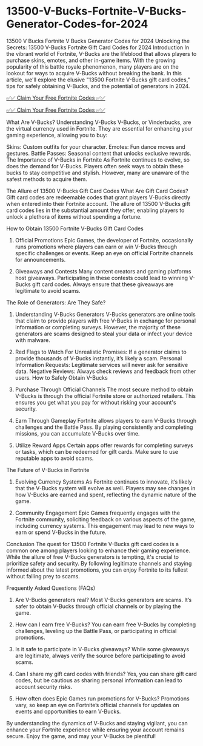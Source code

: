 # 13500-V-Bucks-Fortnite-V-Bucks-Generator-Codes-for-2024
13500 V Bucks Fortnite V Bucks Generator Codes for 2024
Unlocking the Secrets: 13500 V-Bucks Fortnite Gift Card Codes for 2024
Introduction
In the vibrant world of Fortnite, V-Bucks are the lifeblood that allows players to purchase skins, emotes, and other in-game items. With the growing popularity of this battle royale phenomenon, many players are on the lookout for ways to acquire V-Bucks without breaking the bank. In this article, we'll explore the elusive "13500 Fortnite V-Bucks gift card codes," tips for safely obtaining V-Bucks, and the potential of generators in 2024.


[✅✅ Claim Your Free Fortnite Codes ✅✅](https://tinyurl.com/24jbject)

[✅✅ Claim Your Free Fortnite Codes ✅✅](https://tinyurl.com/24jbject)


What Are V-Bucks?
Understanding V-Bucks
V-Bucks, or Vinderbucks, are the virtual currency used in Fortnite. They are essential for enhancing your gaming experience, allowing you to buy:

Skins: Custom outfits for your character.
Emotes: Fun dance moves and gestures.
Battle Passes: Seasonal content that unlocks exclusive rewards.
The Importance of V-Bucks in Fortnite
As Fortnite continues to evolve, so does the demand for V-Bucks. Players often seek ways to obtain these bucks to stay competitive and stylish. However, many are unaware of the safest methods to acquire them.

The Allure of 13500 V-Bucks Gift Card Codes
What Are Gift Card Codes?
Gift card codes are redeemable codes that grant players V-Bucks directly when entered into their Fortnite account. The allure of 13500 V-Bucks gift card codes lies in the substantial amount they offer, enabling players to unlock a plethora of items without spending a fortune.

How to Obtain 13500 Fortnite V-Bucks Gift Card Codes
1. Official Promotions
Epic Games, the developer of Fortnite, occasionally runs promotions where players can earn or win V-Bucks through specific challenges or events. Keep an eye on official Fortnite channels for announcements.

2. Giveaways and Contests
Many content creators and gaming platforms host giveaways. Participating in these contests could lead to winning V-Bucks gift card codes. Always ensure that these giveaways are legitimate to avoid scams.

The Role of Generators: Are They Safe?
1. Understanding V-Bucks Generators
V-Bucks generators are online tools that claim to provide players with free V-Bucks in exchange for personal information or completing surveys. However, the majority of these generators are scams designed to steal your data or infect your device with malware.

2. Red Flags to Watch For
Unrealistic Promises: If a generator claims to provide thousands of V-Bucks instantly, it’s likely a scam.
Personal Information Requests: Legitimate services will never ask for sensitive data.
Negative Reviews: Always check reviews and feedback from other users.
How to Safely Obtain V-Bucks
1. Purchase Through Official Channels
The most secure method to obtain V-Bucks is through the official Fortnite store or authorized retailers. This ensures you get what you pay for without risking your account's security.

2. Earn Through Gameplay
Fortnite allows players to earn V-Bucks through challenges and the Battle Pass. By playing consistently and completing missions, you can accumulate V-Bucks over time.

3. Utilize Reward Apps
Certain apps offer rewards for completing surveys or tasks, which can be redeemed for gift cards. Make sure to use reputable apps to avoid scams.

The Future of V-Bucks in Fortnite
1. Evolving Currency Systems
As Fortnite continues to innovate, it’s likely that the V-Bucks system will evolve as well. Players may see changes in how V-Bucks are earned and spent, reflecting the dynamic nature of the game.

2. Community Engagement
Epic Games frequently engages with the Fortnite community, soliciting feedback on various aspects of the game, including currency systems. This engagement may lead to new ways to earn or spend V-Bucks in the future.

Conclusion
The quest for 13500 Fortnite V-Bucks gift card codes is a common one among players looking to enhance their gaming experience. While the allure of free V-Bucks generators is tempting, it's crucial to prioritize safety and security. By following legitimate channels and staying informed about the latest promotions, you can enjoy Fortnite to its fullest without falling prey to scams.

Frequently Asked Questions (FAQs)
1. Are V-Bucks generators real?
Most V-Bucks generators are scams. It’s safer to obtain V-Bucks through official channels or by playing the game.

2. How can I earn free V-Bucks?
You can earn free V-Bucks by completing challenges, leveling up the Battle Pass, or participating in official promotions.

3. Is it safe to participate in V-Bucks giveaways?
While some giveaways are legitimate, always verify the source before participating to avoid scams.

4. Can I share my gift card codes with friends?
Yes, you can share gift card codes, but be cautious as sharing personal information can lead to account security risks.

5. How often does Epic Games run promotions for V-Bucks?
Promotions vary, so keep an eye on Fortnite’s official channels for updates on events and opportunities to earn V-Bucks.

By understanding the dynamics of V-Bucks and staying vigilant, you can enhance your Fortnite experience while ensuring your account remains secure. Enjoy the game, and may your V-Bucks be plentiful!
